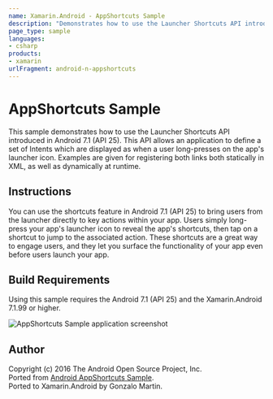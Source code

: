 ```yaml
---
name: Xamarin.Android - AppShortcuts Sample
description: "Demonstrates how to use the Launcher Shortcuts API introduced in Android 7.1 (API 25). This API allows an application to define... #androidnougat"
page_type: sample
languages:
- csharp
products:
- xamarin
urlFragment: android-n-appshortcuts
---
```

# AppShortcuts Sample

This sample demonstrates how to use the Launcher Shortcuts API introduced in Android 7.1 (API 25). This API allows an application to define a set of Intents which are displayed as when a user long-presses on the app's launcher icon. Examples are given for registering both links both statically in XML, as well as dynamically at runtime.

## Instructions

You can use the shortcuts feature in Android 7.1 (API 25) to bring users from the launcher directly to key actions within your app. Users simply long-press your app's launcher icon to reveal the app's shortcuts, then tap on a shortcut to jump to the associated action. These shortcuts are a great way to engage users, and they let you surface the functionality of your app even before users launch your app.

## Build Requirements

Using this sample requires the Android 7.1 (API 25) and the Xamarin.Android 7.1.99 or higher.


![AppShortcuts Sample application screenshot](Screenshots/Screenshot_1480604454.png "AppShortcuts Sample application screenshot")

## Author

Copyright (c) 2016 The Android Open Source Project, Inc.  
Ported from [Android AppShortcuts Sample](https://github.com/googlesamples/android-AppShortcuts).  
Ported to Xamarin.Android by Gonzalo Martin.
